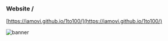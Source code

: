 ### Website /
[https://iamovi.github.io/1to100/](https://iamovi.github.io/1to100/)

![banner](https://cdn.jsdelivr.net/gh/iamovi/1to100/.github/banner.jpg)

